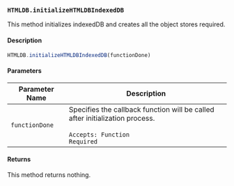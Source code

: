 ### `HTMLDB.initializeHTMLDBIndexedDB`

This method initializes indexedDB and creates all the object stores required.

#### Description

```javascript
HTMLDB.initializeHTMLDBIndexedDB(functionDone)
```

#### Parameters

| Parameter Name             | Description                               |
| -------------------------- | ----------------------------------------- |
| `functionDone` | Specifies the callback function will be called after initialization process.<br><br>`Accepts: Function`<br>`Required` |

#### Returns

This method returns nothing.